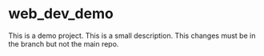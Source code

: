 # web_dev_demo

This is a demo project. This is a small description. This changes must be in the branch but not the main repo.
